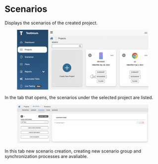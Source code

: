 # Scenarios

Displays the scenarios of the created project.

<figure><img src="../.gitbook/assets/Ekran Resmi 2023-06-20 15.07.03.png" alt=""><figcaption></figcaption></figure>

In the tab that opens, the scenarios under the selected project are listed.

<figure><img src="../.gitbook/assets/Ekran Resmi 2023-06-20 15.09.02.png" alt=""><figcaption></figcaption></figure>

In this tab new scenario creation, creating new scenario group and synchronization processes are avaliable.
